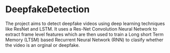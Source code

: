 # DeepfakeDetection
The project aims to detect deepfake videos using deep learning techniques like ResNet and LSTM. It uses a Res-Net Convolution Neural Network to extract frame level features which are then used to train a Long short Term Memory (LTSM) based Recurrent Neural Network (RNN) to clasify whether the video is an orginal or deepfake.

